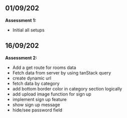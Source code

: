 ## 01/09/202
**Assessment 1:**
- Initial all setups

## 16/09/202
**Assessment 2:**
- Add a get route for rooms data
- Fetch data from server by using tanStack query
- create dynamic url
- fetch data by category 
- add bottom border color in category section logically
- add upload image function for sign up 
- implement sign up feature
- show sign up message
- hide/see password field
